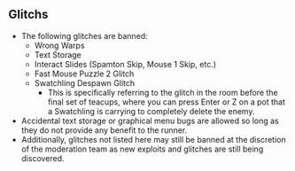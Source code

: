 ## **Glitchs**
* The following glitches are banned:
    - Wrong Warps
    - Text Storage
    - Interact Slides (Spamton Skip, Mouse 1 Skip, etc.)
    - Fast Mouse Puzzle 2 Glitch
    - Swatchling Despawn Glitch
         - This is specifically referring to the glitch in the room before the final set of teacups, where you can press Enter or Z on a pot that a Swatchling is carrying to completely delete the enemy.
* Accidental text storage or graphical menu bugs are allowed so long as they do not provide any benefit to the runner.
* Additionally, glitches not listed here may still be banned at the discretion of the moderation team as new exploits and glitches are still being discovered.